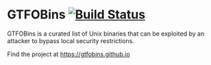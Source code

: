 # GTFOBins [![Build Status][]][travis]

[Build Status]: https://travis-ci.org/GTFOBins/GTFOBins.github.io.svg?branch=master
[travis]: https://travis-ci.org/GTFOBins/GTFOBins.github.io

GTFOBins is a curated list of Unix binaries that can be exploited by an attacker to bypass local security restrictions.

Find the project at https://gtfobins.github.io
